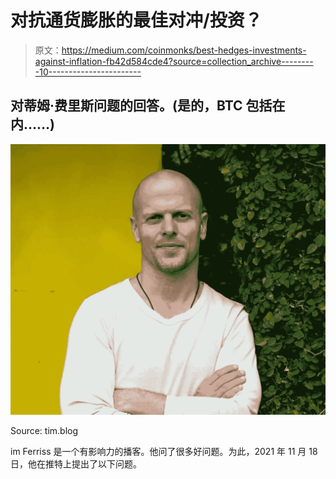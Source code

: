 # 对抗通货膨胀的最佳对冲/投资？

> 原文：<https://medium.com/coinmonks/best-hedges-investments-against-inflation-fb42d584cde4?source=collection_archive---------10----------------------->

## 对蒂姆·费里斯问题的回答。(是的，BTC 包括在内……)

![](img/cd7609ef5a928bddd8e03b4321e907d3.png)

Source: tim.blog

im Ferriss 是一个有影响力的播客。他问了很多好问题。为此，2021 年 11 月 18 日，他在推特上提出了以下问题。